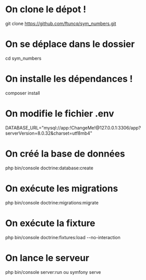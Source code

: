 # On clone le dépot !
git clone https://github.com/ftuncq/sym_numbers.git

# On se déplace dans le dossier
cd sym_numbers

# On installe les dépendances !
composer install

# On modifie le fichier .env
DATABASE_URL="mysql://app:!ChangeMe!@127.0.0.1:3306/app?serverVersion=8.0.32&charset=utf8mb4"

# On créé la base de données
php bin/console doctrine:database:create

# On exécute les migrations
php bin/console doctrine:migrations:migrate

# On exécute la fixture
php bin/console doctrine:fixtures:load --no-interaction

# On lance le serveur
php bin/console server:run ou symfony serve
